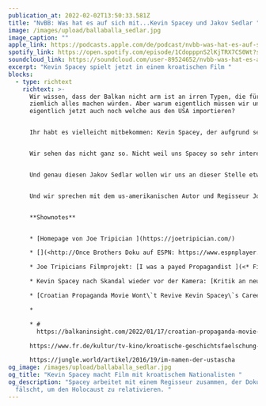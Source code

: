 ```yaml
---
publication_at: 2022-02-02T13:50:33.581Z
title: "NvBB: Was hat es auf sich mit...Kevin Spacey und Jakov Sedlar "
image: /images/upload/ballaballa_sedlar.jpg
image_caption: ""
apple_link: https://podcasts.apple.com/de/podcast/nvbb-was-hat-es-auf-sich-mit-kevin-spacey-und-jakov-sedlar/id1170436903?i=1000549770054
spotify_link: https://open.spotify.com/episode/1CdopppnS2lKjTRX7CS0Wt?si=3e1620fe0b344a64
soundcloud_link: https://soundcloud.com/user-89524652/nvbb-was-hat-es-auf-sich-mitkevin-spacey-und-jakov-sedlar
excerpt: "Kevin Spacey spielt jetzt in einem kroatischen Film "
blocks:
  - type: richtext
    richtext: >-
      Wir wissen, dass der Balkan nicht arm ist an irren Typen, die für Geld so
      ziemlich alles machen würden. Aber warum eigentlich müssen wir uns
      eigentlich jetzt auch noch welche aus den USA importieren?


      Ihr habt es vielleicht mitbekommen: Kevin Spacey, der aufgrund sexueller Übergriffe in Ungnade gefallene Hollywood-Star, war Anfang des Jahres in Kroatien unterwegs. Und zwar beruflich. Spacey soll in einem dubiosen Filmprojekt niemanden geringeres als den kroatischen Staatsgründer Franjo Tuđman spielen. Passt schon, könnte man sagen...einen besonders guten Ruf genießen beide nicht mehr. Also was soll's?


      Wir sehen das nicht ganz so. Nicht weil uns Spacey so sehr interessieren würde, sondern weil er mit einem Mann zusammenarbeitet, der sich in den letzten Jahrzehnten zurecht den Ruf eines Propagandisten erworben hat: Jakov Sedlar. Ein Regisseur, der in seinen Dokumentarfilmen die faschistischen Ustascha relativiert und Serben gerne dämonisiert.


      Und genau diesen Jakov Sedlar wollen wir uns an dieser Stelle etwas genauer ansehen. Denn Spacey ist nicht der einzige Prominente, der mit ihm zusammenarbeitet. Deshalb gucken wir uns an, wie Sedlar arbeitet, welche Botschaften er vermittelt und wer ihn hofiert.


      Und wir sprechen mit dem us-amerikanischen Autor und Regisseur Joe Tripician. Diesen verbindet eine ganz eigene Geschichte mit Sedlar. Denn Ende der 90er-Jahre sollte Tripician in Sedlars Auftrag die offizielle Biographie von Franjo Tuđman verfassen. Doch das lief dann alles anders als geplant. Ein skurill-witzige Geschichte, mit sehr ernstem Hintergrund.


      **Shownotes** 


      * [Homepage von Joe Tripician ](https://joetripician.com/) 

      * [](<http://Once Brothers Doku auf ESPN: https://www.espnplayer.com/video/once-brothers>)[](https://www.youtube.com/watch?v=xZUTCHscbZo)Das Buch: [Balkanized at Sunrise ](https://www.amazon.com/Balkanized-at-Sunrise-Joe-Tripician/dp/0557494516)

      * Joe Tripicians Filmprojekt: [I was a payed Propagandist ](<* Filmphttps://www.thefilmcollaborative.org/fiscalsponsorship/projects/iwasapaidpropagandistrojekt>)

      * Kevin Spacey nach Skandal wieder vor der Kamera: [Kritik an neuer Filmrolle](https://kurier.at/stars/kevin-spacey-nach-skandal-wieder-vor-der-kamera-kritik-an-neuer-filmrolle/401862353) (Kurier) 

      * [Croatian Propaganda Movie Wont\`t Revive Kevin Spacey\`s Career](https://balkaninsight.com/2022/01/17/croatian-propaganda-movie-wont-revive-kevin-spaceys-career/) (Balkan Insight) 

      *

      * # 
        https://balkaninsight.com/2022/01/17/croatian-propaganda-movie-wont-revive-kevin-spaceys-career/

      https://www.fr.de/kultur/tv-kino/kroatische-geschichtsfaelschung-leinwand-11044704.html

      https://jungle.world/artikel/2016/19/im-namen-der-ustascha
og_image: /images/upload/ballaballa_sedlar.jpg
og_title: "Kevin Spacey macht Film mit kroatischem Nationalisten "
og_description: "Spacey arbeitet mit einem Regisseur zusammen, der Dokumente
  fälscht, um den Holocaust zu relativieren. "
---
```

